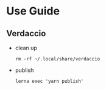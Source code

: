 # Use Guide

## Verdaccio

- clean up

  ```shell
  rm -rf ~/.local/share/verdaccio
  ```

- publish

  ```shell
  lerna exec 'yarn publish'
  ```
